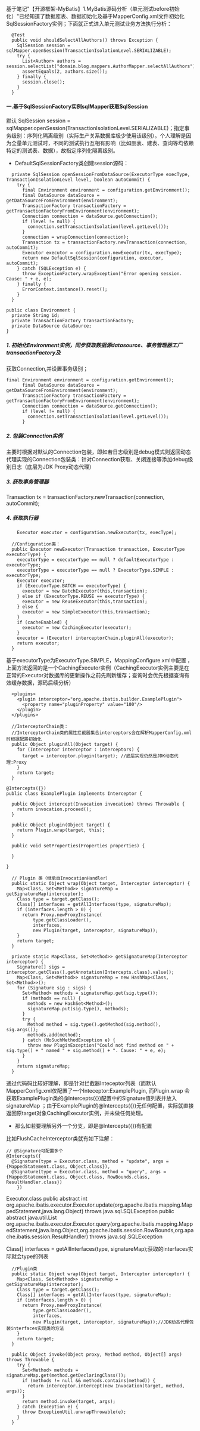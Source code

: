 基于笔记"【开源框架-MyBatis】1.MyBatis源码分析（单元测试before初始化）"已经知道了数据库表、数据初始化及基于MapperConfig.xml文件初始化SqlSessionFactory实例；下面就正式进入单元测试业务方法执行分析：
```language
  @Test
  public void shouldSelectAllAuthors() throws Exception {
    SqlSession session = sqlMapper.openSession(TransactionIsolationLevel.SERIALIZABLE);
    try {
      List<Author> authors = session.selectList("domain.blog.mappers.AuthorMapper.selectAllAuthors");
      assertEquals(2, authors.size());
    } finally {
      session.close();
    }
  }
```

#### 一.基于SqlSessionFactory实例sqlMapper获取SqlSession
默认 SqlSession session = sqlMapper.openSession(TransactionIsolationLevel.SERIALIZABLE)；指定事务级别：序列化隔离级别（实际生产关系数据库极少使用该级别）。个人理解是因为全量单元测试时，不同的测试执行互相有影响（比如删表、建表、查询等均依赖特定的测试表、数据），故指定序列化隔离级别。
- DefaultSqlSessionFactory类创建session源码：
```language
  private SqlSession openSessionFromDataSource(ExecutorType execType, TransactionIsolationLevel level, boolean autoCommit) {
    try {
      final Environment environment = configuration.getEnvironment();
      final DataSource dataSource = getDataSourceFromEnvironment(environment);
      TransactionFactory transactionFactory = getTransactionFactoryFromEnvironment(environment);
      Connection connection = dataSource.getConnection();
      if (level != null) {
        connection.setTransactionIsolation(level.getLevel());
      }
      connection = wrapConnection(connection);
      Transaction tx = transactionFactory.newTransaction(connection, autoCommit);
      Executor executor = configuration.newExecutor(tx, execType);
      return new DefaultSqlSession(configuration, executor, autoCommit);
    } catch (SQLException e) {
      throw ExceptionFactory.wrapException("Error opening session.  Cause: " + e, e);
    } finally {
      ErrorContext.instance().reset();
    }
  }
```
```language
public class Environment {
  private String id;
  private TransactionFactory transactionFactory;
  private DataSource dataSource;
}
```
##### 1. 初始化Environment实例，同步获取数据源datasource、事务管理器工厂transactionFactory及
 获取Connection,并设置事务级别；
```language
final Environment environment = configuration.getEnvironment();
      final DataSource dataSource = getDataSourceFromEnvironment(environment);
      TransactionFactory transactionFactory = getTransactionFactoryFromEnvironment(environment);
      Connection connection = dataSource.getConnection();
      if (level != null) {
        connection.setTransactionIsolation(level.getLevel());
      }
```
##### 2. 包装Connection实例
主要时根据对默认的Connection包装，即如若日志级别是debug模式则返回动态代理实现的Connection包装类：针对Connection获取、关闭连接等添加debug级别日志（底层为JDK Proxy动态代理）
##### 3. 获取事务管理器
Transaction tx = transactionFactory.newTransaction(connection, autoCommit);
##### 4. 获取执行器
```language
	Executor executor = configuration.newExecutor(tx, execType);
```
```language
  //Configuration类：
  public Executor newExecutor(Transaction transaction, ExecutorType executorType) {
    executorType = executorType == null ? defaultExecutorType : executorType;
    executorType = executorType == null ? ExecutorType.SIMPLE : executorType;
    Executor executor;
    if (ExecutorType.BATCH == executorType) {
      executor = new BatchExecutor(this,transaction);
    } else if (ExecutorType.REUSE == executorType) {
      executor = new ReuseExecutor(this,transaction);
    } else {
      executor = new SimpleExecutor(this,transaction);
    }
    if (cacheEnabled) {
      executor = new CachingExecutor(executor);
    }
    executor = (Executor) interceptorChain.pluginAll(executor);
    return executor;
  }

```
基于executorType为ExecutorType.SIMPLE，MappingConfigure.xml中配置 <setting name="cacheEnabled" value="true"/>，上面方法返回的是一个CachingExecutor实例（CachingExecutor实例主要是在正常的Executor对数据库的更新操作之前先刷新缓存；查询时会优先根据查询有效缓存数据，源码后续分析）
```language
  <plugins>
    <plugin interceptor="org.apache.ibatis.builder.ExamplePlugin">
      <property name="pluginProperty" value="100"/>
    </plugin>
  </plugins>
```
```language
  //InterceptorChain类：
  //InterceptorChain类的属性拦截器集合interceptors会在解析MapperConfig.xml时根据配置初始化
  public Object pluginAll(Object target) {
    for (Interceptor interceptor : interceptors) {
      target = interceptor.plugin(target); //底层实现仍然是JDK动态代理:Proxy
    }
    return target;
  }
```
```language
@Intercepts({})
public class ExamplePlugin implements Interceptor {

  public Object intercept(Invocation invocation) throws Throwable {
    return invocation.proceed();
  }

  public Object plugin(Object target) {
    return Plugin.wrap(target, this);
  }

  public void setProperties(Properties properties) {

  }

}
```
```language
  // Plugin 类（继承自InvocationHandler）
  public static Object wrap(Object target, Interceptor interceptor) {
    Map<Class, Set<Method>> signatureMap = getSignatureMap(interceptor);
    Class type = target.getClass();
    Class[] interfaces = getAllInterfaces(type, signatureMap);
    if (interfaces.length > 0) {
      return Proxy.newProxyInstance(
          type.getClassLoader(),
          interfaces,
          new Plugin(target, interceptor, signatureMap));
    }
    return target;
  }

  private static Map<Class, Set<Method>> getSignatureMap(Interceptor interceptor) {
    Signature[] sigs = interceptor.getClass().getAnnotation(Intercepts.class).value();
    Map<Class, Set<Method>> signatureMap = new HashMap<Class, Set<Method>>();
    for (Signature sig : sigs) {
      Set<Method> methods = signatureMap.get(sig.type());
      if (methods == null) {
        methods = new HashSet<Method>();
        signatureMap.put(sig.type(), methods);
      }
      try {
        Method method = sig.type().getMethod(sig.method(), sig.args());
        methods.add(method);
      } catch (NoSuchMethodException e) {
        throw new PluginException("Could not find method on " + sig.type() + " named " + sig.method() + ". Cause: " + e, e);
      }
    }
    return signatureMap;
  }
```
通过代码码比较好理解，即是针对拦截器Inteceptor列表（而默认MapperConfig.xml仅配置了一个Inteceptor:ExamplePlugin, 而Plugin.wrap 会获取ExamplePlugin类的@Intercepts({})配置中的Signature值列表并放入signatureMap ；由于ExamplePlugin的@Intercepts({})无任何配置，实际就直接返回原target对象CachingExecutor实例，并未做任何处理。
- 那么如若要理解另外一个分支，即是@Intercepts({})有配置

比如FlushCacheInterceptor类就有如下注解：
```language
// @Signature可配置多个
@Intercepts({
  @Signature(type = Executor.class, method = "update", args = {MappedStatement.class, Object.class}),
  @Signature(type = Executor.class, method = "query", args = {MappedStatement.class, Object.class, RowBounds.class, ResultHandler.class})
    })
```

Executor.class
public abstract int org.apache.ibatis.executor.Executor.update(org.apache.ibatis.mapping.MappedStatement,java.lang.Object) throws java.sql.SQLException
public abstract java.util.List org.apache.ibatis.executor.Executor.query(org.apache.ibatis.mapping.MappedStatement,java.lang.Object,org.apache.ibatis.session.RowBounds,org.apache.ibatis.session.ResultHandler) throws java.sql.SQLException


Class[] interfaces = getAllInterfaces(type, signatureMap);获取的interfaces实际就会type的列表
```language
  //Plugin类
  public static Object wrap(Object target, Interceptor interceptor) {
    Map<Class, Set<Method>> signatureMap = getSignatureMap(interceptor);
    Class type = target.getClass();
    Class[] interfaces = getAllInterfaces(type, signatureMap);
    if (interfaces.length > 0) {
      return Proxy.newProxyInstance(
          type.getClassLoader(),
          interfaces,
          new Plugin(target, interceptor, signatureMap));//JDK动态代理包装interfaces实现类的方法
    }
    return target;
  }

  public Object invoke(Object proxy, Method method, Object[] args) throws Throwable {
    try {
      Set<Method> methods = signatureMap.get(method.getDeclaringClass());
      if (methods != null && methods.contains(method)) {
        return interceptor.intercept(new Invocation(target, method, args));
      }
      return method.invoke(target, args);
    } catch (Exception e) {
      throw ExceptionUtil.unwrapThrowable(e);
    }
  }
```


 
